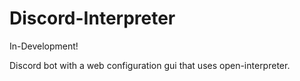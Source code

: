 # Discord-Interpreter
 In-Development!

 Discord bot with a web configuration gui that uses open-interpreter.